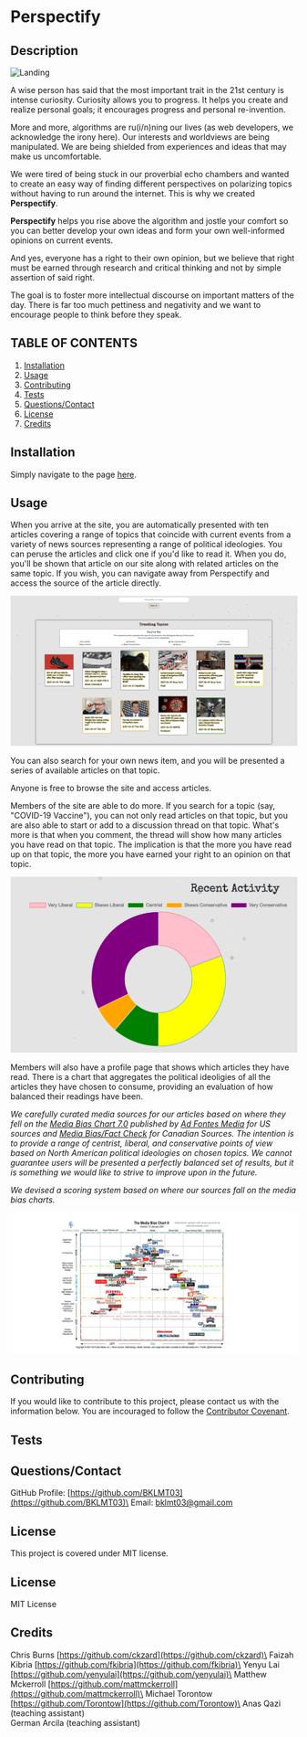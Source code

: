 # Perspectify

## Description

![Landing](/images/landing.gif)

A wise person has said that the most important trait in the 21st century is intense curiosity. Curiosity allows you to progress. It helps you create and realize personal goals; it encourages progress and personal re-invention.

More and more, algorithms are ru(i/n)ning our lives (as web developers, we acknowledge the irony here). Our interests and worldviews are being manipulated. We are being shielded from experiences and ideas that may make us uncomfortable.

We were tired of being stuck in our proverbial echo chambers and wanted to create an easy way of finding different perspectives on polarizing topics without having to run around the internet. This is why we created **Perspectify**.

**Perspectify** helps you rise above the algorithm and jostle your comfort so you can better develop your own ideas and form your own well-informed opinions on current events.

And yes, everyone has a right to their own opinion, but we believe that right must be earned through research and critical thinking and not by simple assertion of said right.

The goal is to foster more intellectual discourse on important matters of the day. There is far too much pettiness and negativity and we want to encourage people to think before they speak.

## TABLE OF CONTENTS

1. [Installation](#Installation)
2. [Usage](#Usage)
3. [Contributing](#Contributing)
4. [Tests](#Tests)
5. [Questions/Contact](#Questions/Contact)
6. [License](#License)
7. [Credits](#Credits)

## Installation

Simply navigate to the page [here](https://perspectify.herokuapp.com/).

## Usage

When you arrive at the site, you are automatically presented with ten articles covering a range of topics that coincide with current events from a variety of news sources representing a range of political ideologies. You can peruse the articles and click one if you'd like to read it. When you do, you'll be shown that article on our site along with related articles on the same topic. If you wish, you can navigate away from Perspectify and access the source of the article directly.

![Trending](/images/trending.png)

You can also search for your own news item, and you will be presented a series of available articles on that topic.

Anyone is free to browse the site and access articles.

Members of the site are able to do more. If you search for a topic (say, "COVID-19 Vaccine"), you can not only read articles on that topic, but you are also able to start or add to a discussion thread on that topic. What's more is that when you comment, the thread will show how many articles you have read on that topic. The implication is that the more you have read up on that topic, the more you have earned your right to an opinion on that topic.

![Activity Chart](/images/activity.png)

Members will also have a profile page that shows which articles they have read. There is a chart that aggregates the political ideoligies of all the articles they have chosen to consume, providing an evaluation of how balanced their readings have been.

_We carefully curated media sources for our articles based on where they fell on the [Media Bias Chart 7.0](https://www.adfontesmedia.com/static-mbc/) published by [Ad Fontes Media](https://www.adfontesmedia.com) for US sources and [Media Bias/Fact Check](https://mediabiasfactcheck.com/) for Canadian Sources. The intention is to provide a range of centrist, liberal, and conservative points of view based on North American political ideologies on chosen topics. We cannot guarantee users will be presented a perfectly balanced set of results, but it is something we would like to strive to improve upon in the future._

_We devised a scoring system based on where our sources fall on the media bias charts._

![Bias Chart](/images/biasChart.png)

## Contributing

If you would like to contribute to this project, please contact us with the information below. You are incouraged to follow the [Contributor Covenant](https://www.contributor-covenant.org/).

## Tests

## Questions/Contact

GitHub Profile: [https://github.com/BKLMT03](https://github.com/BKLMT03)\
Email: [bklmt03@gmail.com](mailto:bklmt03@gmail.com)

## License

This project is covered under MIT license.

## License

MIT License

## Credits

Chris Burns [https://github.com/ckzard](https://github.com/ckzard)\
Faizah Kibria [https://github.com/fkibria](https://github.com/fkibria)\
Yenyu Lai [https://github.com/yenyulai](https://github.com/yenyulai)\
Matthew Mckerroll [https://github.com/mattmckerroll](https://github.com/mattmckerroll)\
Michael Torontow [https://github.com/Torontow](https://github.com/Torontow)\
Anas Qazi (teaching assistant)\
German Arcila (teaching assistant)
